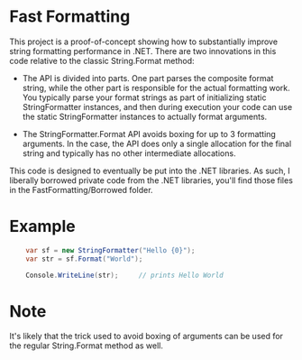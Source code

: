 # Fast Formatting

This project is a proof-of-concept showing how to substantially improve string formatting performance in .NET.
There are two innovations in this code relative to the classic String.Format method:

* The API is divided into parts. One part parses the composite format string, while
the other part is responsible for the actual formatting work. You typically parse
your format strings as part of initializing static StringFormatter instances,
and then during execution your code can use the static StringFormatter instances
to actually format arguments.

* The StringFormatter.Format API avoids boxing for up to 3 formatting arguments.
In the case, the API does only a single allocation for the final string and typically
has no other intermediate allocations.

This code is designed to eventually be put into the .NET libraries. As such,
I liberally borrowed private code from the .NET libraries, you'll find those 
files in the FastFormatting/Borrowed folder.

# Example

```csharp
    var sf = new StringFormatter("Hello {0}");
    var str = sf.Format("World");

    Console.WriteLine(str);     // prints Hello World
```

# Note

It's likely that the trick used to avoid boxing of arguments can be used for the
regular String.Format method as well.
